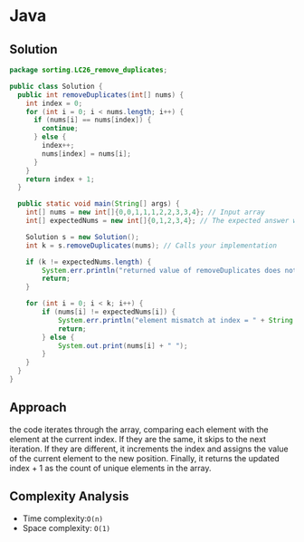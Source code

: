 # Java

## Solution

```java
package sorting.LC26_remove_duplicates;

public class Solution {
  public int removeDuplicates(int[] nums) {
    int index = 0;
    for (int i = 0; i < nums.length; i++) {
      if (nums[i] == nums[index]) {
        continue;
      } else {
        index++;
        nums[index] = nums[i];
      }
    }
    return index + 1;
  }

  public static void main(String[] args) {
    int[] nums = new int[]{0,0,1,1,1,2,2,3,3,4}; // Input array
    int[] expectedNums = new int[]{0,1,2,3,4}; // The expected answer with correct length

    Solution s = new Solution();
    int k = s.removeDuplicates(nums); // Calls your implementation

    if (k != expectedNums.length) {
        System.err.println("returned value of removeDuplicates does not match the length of expectedNums array");
        return;
    }

    for (int i = 0; i < k; i++) {
        if (nums[i] != expectedNums[i]) {
            System.err.println("element mismatch at index = " + String.valueOf(i));
            return;
        } else {
            System.out.print(nums[i] + " ");
        }
    }
  }
}
```

## Approach

the code iterates through the array, comparing each element with the element at the current index. If they are the same, it skips to the next iteration. If they are different, it increments the index and assigns the value of the current element to the new position. Finally, it returns the updated index + 1 as the count of unique elements in the array.

## Complexity Analysis

* Time complexity:`O(n)`
* Space complexity: `O(1)`
